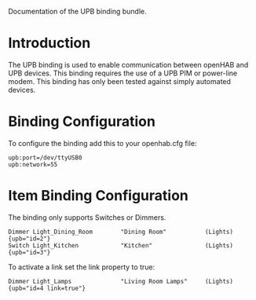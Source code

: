 Documentation of the UPB binding bundle.

# Introduction

The UPB binding is used to enable communication between openHAB and UPB devices. This binding requires the use of a UPB PIM or power-line modem. This binding has only been tested against simply automated devices.

# Binding Configuration

To configure the binding add this to your openhab.cfg file:

    upb:port=/dev/ttyUSB0
    upb:network=55

# Item Binding Configuration

The binding only supports Switches or Dimmers.

    Dimmer Light_Dining_Room        "Dining Room"           (Lights) {upb="id=2"}
    Switch Light_Kitchen            "Kitchen"               (Lights) {upb="id=3"}

To activate a link set the link property to true:

    Dimmer Light_Lamps              "Living Room Lamps"     (Lights) {upb="id=4 link=true"}